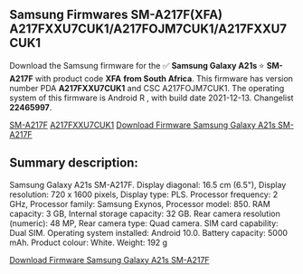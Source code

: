 <h2>Samsung Firmwares SM-A217F(XFA) A217FXXU7CUK1/A217FOJM7CUK1/A217FXXU7CUK1</h2>
Download the Samsung firmware for the ✅ <strong>Samsung Galaxy A21s </strong> ⭐ <strong>SM-A217F</strong> with product code <strong>XFA</strong> <strong> from South Africa</strong>. This firmware has version number PDA <strong>A217FXXU7CUK1</strong> and CSC A217FOJM7CUK1. The operating system of this firmware is Android R , with build date 2021-12-13. Changelist <strong>22465997</strong>.


[SM-A217F](https://samfirm.shop/samsung/model/SM-A217F)
[A217FXXU7CUK1](https://samfirm.shop/samsung/pda/A217FXXU7CUK1)
[Download Firmware Samsung Galaxy A21s SM-A217F](https://samfirm.shop/samsung/firmware/482023)
<h2>Summary description:</h2>
<p>Samsung Galaxy A21s SM-A217F. Display diagonal: 16.5 cm (6.5"), Display resolution: 720 x 1600 pixels, Display type: PLS. Processor frequency: 2 GHz, Processor family: Samsung Exynos, Processor model: 850. RAM capacity: 3 GB, Internal storage capacity: 32 GB. Rear camera resolution (numeric): 48 MP, Rear camera type: Quad camera. SIM card capability: Dual SIM. Operating system installed: Android 10.0. Battery capacity: 5000 mAh. Product colour: White. Weight: 192 g</p>


[Download Firmware Samsung Galaxy A21s SM-A217F](https://samfirm.shop/samsung/firmware/482023)
